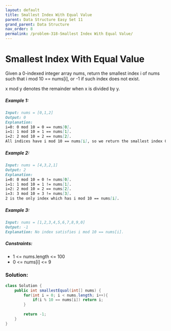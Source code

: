 ```yaml
---
layout: default
title: Smallest Index With Equal Value
parent: Data Structure Easy Set 11
grand_parent: Data Structure
nav_order: 8
permalink: /problem-318-Smallest Index With Equal Value/
---
```

# Smallest Index With Equal Value
Given a 0-indexed integer array nums, return the smallest index i of nums such that i mod 10 == nums[i], or -1 if such index does not exist.

x mod y denotes the remainder when x is divided by y.

##### Example 1:
```markdown
Input: nums = [0,1,2]
Output: 0
Explanation:
i=0: 0 mod 10 = 0 == nums[0].
i=1: 1 mod 10 = 1 == nums[1].
i=2: 2 mod 10 = 2 == nums[2].
All indices have i mod 10 == nums[i], so we return the smallest index 0.
```
##### Example 2:
```markdown
Input: nums = [4,3,2,1]
Output: 2
Explanation:
i=0: 0 mod 10 = 0 != nums[0].
i=1: 1 mod 10 = 1 != nums[1].
i=2: 2 mod 10 = 2 == nums[2].
i=3: 3 mod 10 = 3 != nums[3].
2 is the only index which has i mod 10 == nums[i].
```
##### Example 3:
```markdown
Input: nums = [1,2,3,4,5,6,7,8,9,0]
Output: -1
Explanation: No index satisfies i mod 10 == nums[i].
```
##### Constraints:
* 1 <= nums.length <= 100
* 0 <= nums[i] <= 9

### Solution:
```java
class Solution {
    public int smallestEqual(int[] nums) {
        for(int i = 0; i < nums.length; i++){
            if(i % 10 == nums[i]) return i;
        }
        
        return -1;
    }
}
```